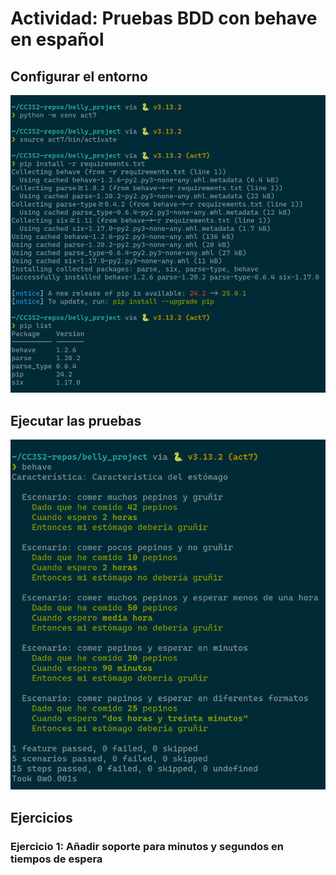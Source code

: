 # Actividad: Pruebas BDD con behave en español

## Configurar el entorno

![](Attachments/Pasted%20image%2020250420011444.png)

## Ejecutar las pruebas

![](Attachments/Pasted%20image%2020250420011527.png)
## Ejercicios

### Ejercicio 1: **Añadir soporte para minutos y segundos en tiempos de espera**






